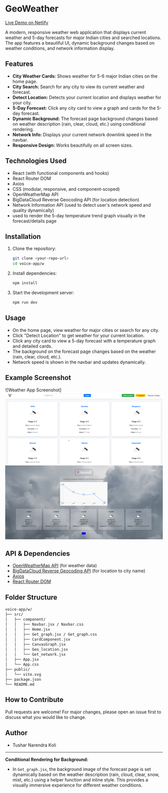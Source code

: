 # GeoWeather

[Live Demo on Netlify](https://weather-predictor-app1.netlify.app/)

A modern, responsive weather web application that displays current weather and 5-day forecasts for major Indian cities and searched locations. The app features a beautiful UI, dynamic background changes based on weather conditions, and network information display.

## Features
- **City Weather Cards:** Shows weather for 5-6 major Indian cities on the home page.
- **City Search:** Search for any city to view its current weather and forecast.
- **Detect Location:** Detects your current location and displays weather for your city.
- **5-Day Forecast:** Click any city card to view a graph and cards for the 5-day forecast.
- **Dynamic Background:** The forecast page background changes based on weather description (rain, clear, cloud, etc.) using conditional rendering.
- **Network Info:** Displays your current network downlink speed in the navbar.
- **Responsive Design:** Works beautifully on all screen sizes.

## Technologies Used
- React (with functional components and hooks)
- React Router DOM
- Axios
- CSS (modular, responsive, and component-scoped)
- OpenWeatherMap API
- BigDataCloud Reverse Geocoding API (for location detection)
- Network Information API (used to detect user's network speed and quality dynamically)
- used to render the 5-day temperature trend graph visually in the forecast/details page


## Installation
1. Clone the repository:
   ```sh
   git clone <your-repo-url>
   cd voice-app/w
   ```
2. Install dependencies:
   ```sh
   npm install
   ```
3. Start the development server:
   ```sh
   npm run dev
   ```

## Usage
- On the home page, view weather for major cities or search for any city.
- Click "Detect Location" to get weather for your current location.
- Click any city card to view a 5-day forecast with a temperature graph and detailed cards.
- The background on the forecast page changes based on the weather (rain, clear, cloud, etc.).
- Network speed is shown in the navbar and updates dynamically.

## Example Screenshot
![Weather App Screenshot]![alt text](image.png) ![alt text](image-1.png)
  
## API & Dependencies
- [OpenWeatherMap API](https://openweathermap.org/api) (for weather data)
- [BigDataCloud Reverse Geocoding API](https://www.bigdatacloud.com/geocoding-apis/reverse-geocode-client) (for location to city name)
- [Axios](https://axios-http.com/)
- [React Router DOM](https://reactrouter.com/)

## Folder Structure
```
voice-app/w/
├── src/
│   ├── component/
│   │   ├── Navbar.jsx / Navbar.css
│   │   ├── Home.jsx
│   │   ├── Get_graph.jsx / Get_graph.css
│   │   ├── CardComponent.jsx
│   │   ├── CanvasGraph.jsx
│   │   ├── Geo_location.jsx
│   │   └── Get_network.jsx
│   ├── App.jsx
│   └── App.css
├── public/
│   └── vite.svg
├── package.json
└── README.md
```

## How to Contribute
Pull requests are welcome! For major changes, please open an issue first to discuss what you would like to change.


## Author
- Tushar Narendra Koli

---

**Conditional Rendering for Background:**
- In `Get_graph.jsx`, the background image of the forecast page is set dynamically based on the weather description (rain, cloud, clear, snow, mist, etc.) using a helper function and inline style. This provides a visually immersive experience for different weather conditions.
